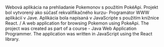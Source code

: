Webová aplikácia na prehliadanie Pokemonov s použitím PokéApi. Projekt bol vytvorený ako súčasť rekvalifikačného kurzu- Programátor WWW aplikácií v Jave. Aplikácia bola napísaná v JavaScripte s použitím knižnice React. / A web application for browsing Pokemon using PokeApi. The project was created as part of a course - Java Web Application Programmer. The application was written in JavaScript using the React library.
